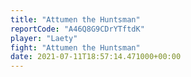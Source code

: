 ```yaml
---
title: "Attumen the Huntsman"
reportCode: "A46Q8G9CDrYTftdK"
player: "Laety"
fight: "Attumen the Huntsman"
date: 2021-07-11T18:57:14.471000+00:00
---
```

